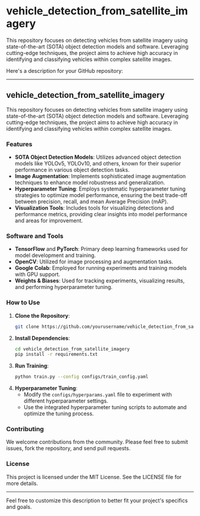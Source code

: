 # vehicle_detection_from_satellite_imagery
This repository focuses on detecting vehicles from satellite imagery using state-of-the-art (SOTA) object detection models and software. Leveraging cutting-edge techniques, the project aims to achieve high accuracy in identifying and classifying vehicles within complex satellite images.

Here's a description for your GitHub repository:

---

## vehicle_detection_from_satellite_imagery

This repository focuses on detecting vehicles from satellite imagery using state-of-the-art (SOTA) object detection models and software. Leveraging cutting-edge techniques, the project aims to achieve high accuracy in identifying and classifying vehicles within complex satellite images.

### Features

- **SOTA Object Detection Models**: Utilizes advanced object detection models like YOLOv5, YOLOv10, and others, known for their superior performance in various object detection tasks.
- **Image Augmentation**: Implements sophisticated image augmentation techniques to enhance model robustness and generalization.
- **Hyperparameter Tuning**: Employs systematic hyperparameter tuning strategies to optimize model performance, ensuring the best trade-off between precision, recall, and mean Average Precision (mAP).
- **Visualization Tools**: Includes tools for visualizing detections and performance metrics, providing clear insights into model performance and areas for improvement.

### Software and Tools

- **TensorFlow** and **PyTorch**: Primary deep learning frameworks used for model development and training.
- **OpenCV**: Utilized for image processing and augmentation tasks.
- **Google Colab**: Employed for running experiments and training models with GPU support.
- **Weights & Biases**: Used for tracking experiments, visualizing results, and performing hyperparameter tuning.

### How to Use

1. **Clone the Repository**:
    ```sh
    git clone https://github.com/yourusername/vehicle_detection_from_satellite_imagery.git
    ```
2. **Install Dependencies**:
    ```sh
    cd vehicle_detection_from_satellite_imagery
    pip install -r requirements.txt
    ```
3. **Run Training**:
    ```sh
    python train.py --config configs/train_config.yaml
    ```
4. **Hyperparameter Tuning**:
    - Modify the `configs/hyperparams.yaml` file to experiment with different hyperparameter settings.
    - Use the integrated hyperparameter tuning scripts to automate and optimize the tuning process.

### Contributing

We welcome contributions from the community. Please feel free to submit issues, fork the repository, and send pull requests.

### License

This project is licensed under the MIT License. See the LICENSE file for more details.

---

Feel free to customize this description to better fit your project's specifics and goals.
